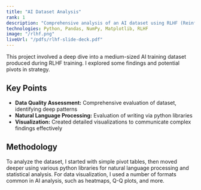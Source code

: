 ```yaml
---
title: "AI Dataset Analysis"
rank: 1
description: "Comprehensive analysis of an AI dataset using RLHF (Reinforcement Learning from Human Feedback) methodology"
technologies: Python, Pandas, NumPy, Matplotlib, RLHF
image: "/rlhf.png"
liveUrl: "/pdfs/rlhf-slide-deck.pdf"
---
```


This project involved a deep dive into a medium-sized AI training dataset produced during RLHF training. I explored some findings and potential pivots in strategy.

## Key Points

*   **Data Quality Assessment:** Comprehensive evaluation of dataset, identifying deep patterns
*   **Natural Language Processing:** Evaluation of writing via python libraries
*   **Visualization:** Created detailed visualizations to communicate complex findings effectively

## Methodology

To analyze the dataset, I started with simple pivot tables, then moved deeper using various python libraries for natural language processing and statistical analysis. For data visualization, I used a number of formats common in AI analysis, such as heatmaps, Q-Q plots, and more. 